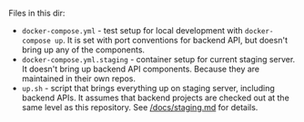 Files in this dir:

* `docker-compose.yml` - test setup for local development with `docker-compose up`.
   It is set with port conventions for backend API, but doesn't bring up any of the
   components.
* `docker-compose.yml.staging` - container setup for current staging server. It
   doesn't bring up backend API components. Because they are maintained in their
   own repos.
* `up.sh` - script that brings everything up on staging server, including backend
   APIs. It assumes that backend projects are checked out at the same level as this
   repository. See [/docs/staging.md](/docs/staging.md) for details.
